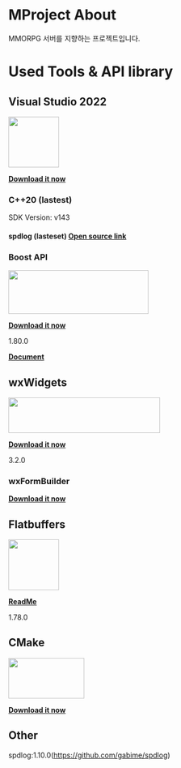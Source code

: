 # MProject About

MMORPG 서버를 지향하는 프로젝트입니다.

# Used Tools & API library

## Visual Studio 2022
<img src="https://user-images.githubusercontent.com/47653276/162651383-6d27bc73-0906-435e-9f11-5acd59d5793a.png" width="100" height="100"/>

**[Download it now](https://visualstudio.microsoft.com/vs/)**

### C++20 (lastest)
<summary>SDK Version: v143</summary>

#### spdlog (lasteset) **[Open source link](https://github.com/gabime/spdlog)**


### Boost API
<img src="https://user-images.githubusercontent.com/47653276/162651411-11b80b8f-213b-4695-a53d-e6ed9e028dd4.png" width="277" height="86"/>

**[Download it now](https://www.boost.org/users/history/version_1_80_0.html)**

<summary>1.80.0</summary>

**[Document](https://www.boost.org/doc/libs/1_80_0/)**


## wxWidgets
<img src="https://user-images.githubusercontent.com/47653276/189046826-ddb9fe52-1239-48bd-a144-1c09d0c88b04.png" width="300" height="70"/>

**[Download it now](https://www.wxwidgets.org/downloads/)**

<summary>3.2.0</summary>

### wxFormBuilder
**[Download it now](https://github.com/wxFormBuilder)**


## Flatbuffers
<img src="https://user-images.githubusercontent.com/47653276/164363866-f4041e94-9e36-40de-aabb-5179bf4069b3.png" width="100" height="100"/>

**[ReadMe](https://google.github.io/flatbuffers/flatbuffers_guide_building.html)**

<summary>1.78.0</summary>

## CMake
<img src="https://user-images.githubusercontent.com/47653276/164363514-4ec93aae-4bfb-4512-a88f-6697682a5834.png" width="150" height="80"/>

**[Download it now](https://cmake.org/download/)**


## Other

spdlog:1.10.0(https://github.com/gabime/spdlog)

